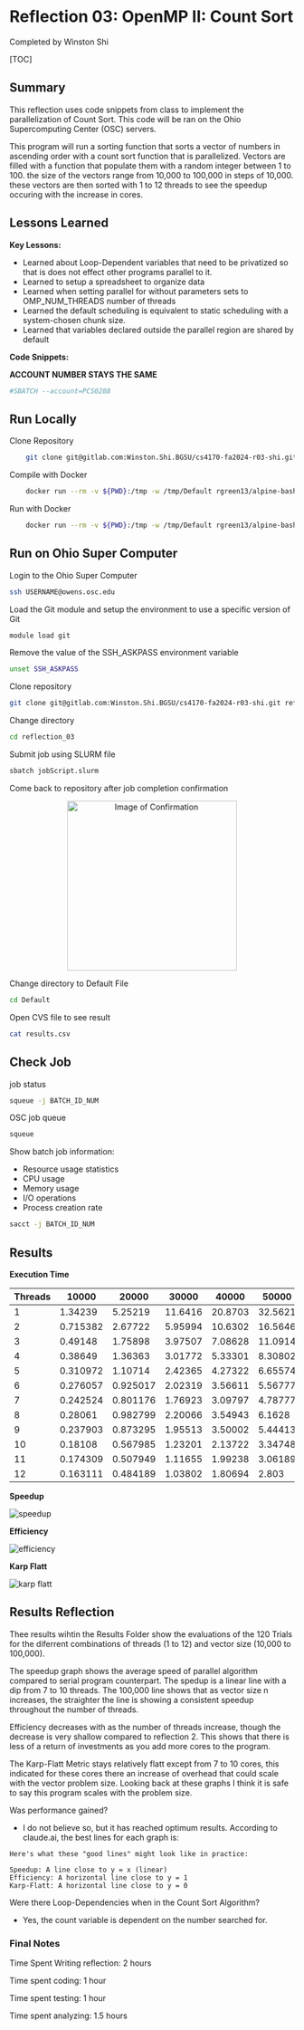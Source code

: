 
# Reflection 03: OpenMP II: Count Sort

Completed by Winston Shi

[TOC]

## Summary

This reflection uses code snippets from class to implement the parallelization of Count Sort. This code will be ran on the Ohio Supercomputing Center (OSC) servers.

This program will run a sorting function that sorts a vector of numbers in ascending order with a count sort function that is parallelized. Vectors are filled with a function that populate them with a random integer between 1 to 100. the size of the vectors range from 10,000 to 100,000 in steps of 10,000. these vectors are then sorted with 1 to 12 threads to see the speedup occuring with the increase in cores.

## Lessons Learned

**Key Lessons:**
 * Learned about Loop-Dependent variables that need to be privatized so that is does not effect other programs parallel to it.
 * Learned to setup a spreadsheet to organize data
 * Learned when setting parallel for without parameters sets to OMP_NUM_THREADS number of threads
 * Learned the default scheduling is equivalent to static scheduling with a system-chosen chunk size.
 * Learned that variables declared outside the parallel region are shared by default

**Code Snippets:**

**ACCOUNT NUMBER STAYS THE SAME**

```bash
#SBATCH --account=PCS0288
```

## Run Locally

Clone Repository

```bash
    git clone git@gitlab.com:Winston.Shi.BGSU/cs4170-fa2024-r03-shi.git reflection_03
```

Compile with Docker

```bash
    docker run --rm -v ${PWD}:/tmp -w /tmp/Default rgreen13/alpine-bash-gpp make all
```

Run with Docker

```bash
    docker run --rm -v ${PWD}:/tmp -w /tmp/Default rgreen13/alpine-bash-gpp ./OpenMP
```

## Run on Ohio Super Computer

Login to the Ohio Super Computer

```bash
ssh USERNAME@owens.osc.edu
```

Load the Git module and setup the environment to use a specific version of Git

```bash
module load git
```

Remove the value of the SSH_ASKPASS environment variable

```bash
unset SSH_ASKPASS
```

Clone repository

```bash
git clone git@gitlab.com:Winston.Shi.BGSU/cs4170-fa2024-r03-shi.git reflection_03
```

Change directory

```bash
cd reflection_03
```

Submit job using SLURM file

```bash
sbatch jobScript.slurm
```

Come back to repository after job completion confirmation

<div align="center">
    <img src="Results/Confirmation.jpeg" alt="Image of Confirmation" width="300" align="center">
<div align="left">

Change directory to Default File

```bash
cd Default
```

Open CVS file to see result

```bash
cat results.csv
```

## Check Job

job status

```bash
squeue -j BATCH_ID_NUM
```

OSC job queue

```bash
squeue
```

Show batch job information:
 * Resource usage statistics
 * CPU usage
 * Memory usage
 * I/O operations
 * Process creation rate

```bash
sacct -j BATCH_ID_NUM
```

## Results

**Execution Time**

| Threads | 10000 | 20000 | 30000 | 40000 | 50000 | 60000 | 70000 | 80000 | 90000 | 100000 |
|---------|-------|-------|-------|-------|-------|-------|-------|-------|-------|--------|
| 1 | 1.34239 | 5.25219 | 11.6416 | 20.8703 | 32.5621 | 46.9125 | 62.0026 | 81.8642 | 107.445 | 132.36 |
| 2 | 0.715382 | 2.67722 | 5.95994 | 10.6302 | 16.5646 | 23.9171 | 32.5539 | 42.4884 | 53.5638 | 65.6113 |
| 3 | 0.49148 | 1.75898 | 3.97507 | 7.08628 | 11.0914 | 16.0534 | 21.7341 | 28.3192 | 35.8091 | 44.3105 |
| 4 | 0.38649 | 1.36363 | 3.01772 | 5.33301 | 8.30802 | 11.9667 | 16.2839 | 21.2521 | 26.9036 | 33.1676 |
| 5 | 0.310972 | 1.10714 | 2.42365 | 4.27322 | 6.65574 | 9.57403 | 13.0712 | 17.0313 | 21.5596 | 26.5745 |
| 6 | 0.276057 | 0.925017 | 2.02319 | 3.56611 | 5.56777 | 7.98065 | 10.8517 | 14.2456 | 17.9587 | 22.1549 |
| 7 | 0.242524 | 0.801176 | 1.76923 | 3.09797 | 4.78777 | 6.85631 | 9.37309 | 12.1854 | 15.3814 | 18.9613 |
| 8 | 0.28061 | 0.982799 | 2.20066 | 3.54943 | 6.1628 | 8.54058 | 8.18745 | 10.6577 | 13.4509 | 16.6086 |
| 9 | 0.237903 | 0.873295 | 1.95513 | 3.50002 | 5.44413 | 7.84181 | 10.0024 | 11.6624 | 14.6707 | 14.8149 |
| 10 | 0.18108 | 0.567985 | 1.23201 | 2.13722 | 3.34748 | 4.92045 | 6.59127 | 8.55306 | 10.7863 | 13.3313 |
| 11 | 0.174309 | 0.507949 | 1.11655 | 1.99238 | 3.06189 | 4.38298 | 5.96932 | 7.76392 | 9.80064 | 12.0995 |
| 12 | 0.163111 | 0.484189 | 1.03802 | 1.80694 | 2.803 | 4.02334 | 5.45815 | 7.12897 | 9.01657 | 11.1274 |

**Speedup**

![speedup](Results/Average_Speedup.jpeg)

**Efficiency**

![efficiency](Results/Average_Efficiency.jpeg)

**Karp Flatt**

![karp flatt](Results/Average_Karp-Flatt.jpeg)

## Results Reflection

Thee results wihtin the Results Folder show the evaluations of the 120 Trials for the diferrent combinations of threads (1 to 12) and vector size (10,000 to 100,000). 

The speedup graph shows the average speed of parallel algorithm compared to serial program counterpart. The spedup is a linear line with a dip from 7 to 10 threads. The 100,000 line shows that as vector size n increases, the straighter the line is showing a consistent speedup throughout the number of threads.

Efficiency decreases with as the number of threads increase, though the decrease is very shallow compared to reflection 2. This shows that there is less of a return of investments as you add more cores to the program.

The Karp-Flatt Metric stays relatively flatt except from 7 to 10 cores, this indicated for these cores there an increase of overhead that could scale with the vector problem size. Looking back at these graphs I think it is safe to say this program scales with the problem size.

Was performance gained?

 * I do not believe so, but it has reached optimum results. According to claude.ai, the best lines for each graph is: 

```
Here's what these "good lines" might look like in practice:

Speedup: A line close to y = x (linear)
Efficiency: A horizontal line close to y = 1
Karp-Flatt: A horizontal line close to y = 0
```

Were there Loop-Dependencies when in the Count Sort Algorithm?

 * Yes, the count variable is dependent on the number searched for.

### Final Notes

Time Spent Writing reflection: 2 hours
 
Time spent coding: 1 hour

Time spent testing: 1 hour

Time spent analyzing: 1.5 hours
